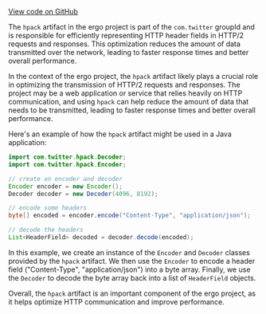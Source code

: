 [View code on GitHub](https://github.com/ergoplatform/ergo/.autodoc/docs/json/target/streams/_global/assemblyOption/_global/streams/assembly/a9f329fba31725097cd7638711d75e4aa3d88474_67ae8c061a3446e64015712a3aa39d0218340046_da39a3ee5e6b4b0d3255bfef95601890afd80709/META-INF/maven/com.twitter)

The `hpack` artifact in the ergo project is part of the `com.twitter` groupId and is responsible for efficiently representing HTTP header fields in HTTP/2 requests and responses. This optimization reduces the amount of data transmitted over the network, leading to faster response times and better overall performance.

In the context of the ergo project, the `hpack` artifact likely plays a crucial role in optimizing the transmission of HTTP/2 requests and responses. The project may be a web application or service that relies heavily on HTTP communication, and using `hpack` can help reduce the amount of data that needs to be transmitted, leading to faster response times and better overall performance.

Here's an example of how the `hpack` artifact might be used in a Java application:

```java
import com.twitter.hpack.Decoder;
import com.twitter.hpack.Encoder;

// create an encoder and decoder
Encoder encoder = new Encoder();
Decoder decoder = new Decoder(4096, 8192);

// encode some headers
byte[] encoded = encoder.encode("Content-Type", "application/json");

// decode the headers
List<HeaderField> decoded = decoder.decode(encoded);
```

In this example, we create an instance of the `Encoder` and `Decoder` classes provided by the `hpack` artifact. We then use the `Encoder` to encode a header field ("Content-Type", "application/json") into a byte array. Finally, we use the `Decoder` to decode the byte array back into a list of `HeaderField` objects.

Overall, the `hpack` artifact is an important component of the ergo project, as it helps optimize HTTP communication and improve performance.
